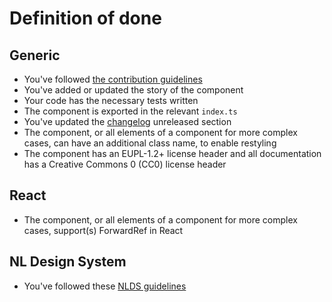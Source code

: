 <!-- @license CC0-1.0 -->

# Definition of done

## Generic

- You've followed [the contribution guidelines](../CONTRIBUTING.md)
- You've added or updated the story of the component
- Your code has the necessary tests written
- The component is exported in the relevant `index.ts`
- You've updated the [changelog](../CHANGELOG.md) unreleased section
- The component, or all elements of a component for more complex cases, can have an additional class name, to enable restyling
- The component has an EUPL-1.2+ license header and all documentation has a Creative Commons 0 (CC0) license header

## React

- The component, or all elements of a component for more complex cases, support(s) ForwardRef in React

## NL Design System

- You've followed these [NLDS guidelines](https://nldesignsystem.nl/meedoen/als-developer/meewerken-als-developer/)
